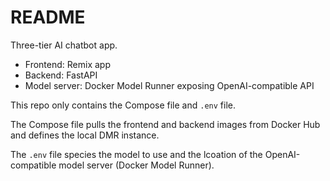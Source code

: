 # README

Three-tier AI chatbot app. 

- Frontend: Remix app
- Backend: FastAPI
- Model server: Docker Model Runner exposing OpenAI-compatible API

This repo only contains the Compose file and `.env` file. 

The Compose file pulls the frontend and backend images from Docker Hub and defines the local DMR instance. 

The `.env` file species the model to use and the lcoation of the OpenAI-compatible model server (Docker Model Runner). 



